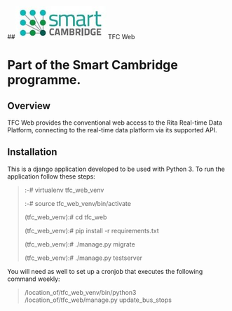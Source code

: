 ##[![Smart Cambridge logo](images/smart_cambridge_logo.jpg)](https://github.com/ijl20/tfc_web) TFC Web

# Part of the Smart Cambridge programme.

## Overview

TFC Web provides the conventional web access to the Rita Real-time Data Platform, connecting to the real-time data
platform via its supported API.

## Installation

This is a django application developed to be used with Python 3. To run the application follow these steps:

> :-\# virtualenv tfc\_web\_venv
> 
> :-\# source tfc\_web\_venv/bin/activate
> 
> (tfc\_web\_venv):\# cd tfc_web
> 
> (tfc\_web\_venv):\# pip install -r requirements.txt
> 
> (tfc\_web\_venv):\# ./manage.py migrate
> 
> (tfc\_web\_venv):\# ./manage.py testserver

You will need as well to set up a cronjob that executes the following command weekly:

> /location_of/tfc\_web\_venv/bin/python3 /location_of/tfc\_web\/manage.py update_bus_stops

